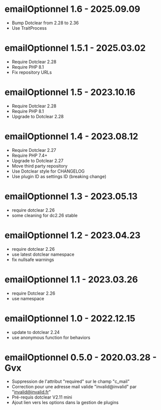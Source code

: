 emailOptionnel 1.6 - 2025.09.09
===========================================================
* Bump Dotclear from 2.28 to 2.36
* Use TraitProcess

emailOptionnel 1.5.1 - 2025.03.02
===========================================================
* Require Dotclear 2.28
* Require PHP 8.1
* Fix repository URLs

emailOptionnel 1.5 - 2023.10.16
===========================================================
* Require Dotclear 2.28
* Require PHP 8.1
* Upgrade to Dotclear 2.28

emailOptionnel 1.4 - 2023.08.12
===========================================================
* Require Dotclear 2.27
* Require PHP 7.4+
* Upgrade to Dotclear 2.27
* Move third party repository
* Use Dotclear style for CHANGELOG
* Use plugin ID as settings ID (breaking change)

emailOptionnel 1.3 - 2023.05.13
===========================================================
* require dotclear 2.26
* some cleaning for dc2.26 stable

emailOptionnel 1.2 - 2023.04.23
===========================================================
* require dotclear 2.26
* use latest dotclear namespace
* fix nullsafe warnings

emailOptionnel 1.1 - 2023.03.26
===========================================================
* require Dotclear 2.26
* use namespace

emailOptionnel 1.0 - 2022.12.15
===========================================================
* update to dotclear 2.24
* use anonymous function for behaviors

emailOptionnel 0.5.0 - 2020.03.28 - Gvx
===========================================================
* Suppression de l'attribut "required" sur le champ "c_mail"
* Correction pour une adresse mail valide "invalid@invalid" par "invalid@invalid.fr"
* Pré-requis dotclear V2.11 mini
* Ajout lien vers les options dans la gestion de plugins
